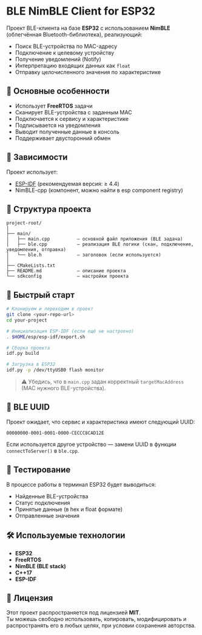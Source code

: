 # BLE NimBLE Client for ESP32

Проект BLE-клиента на базе **ESP32** с использованием **NimBLE** (облегчённая Bluetooth-библиотека), реализующий:

- Поиск BLE-устройства по MAC-адресу
- Подключение к целевому устройству
- Получение уведомлений (Notify)
- Интерпретацию входящих данных как `float`
- Отправку целочисленного значения по характеристике

## 🧠 Основные особенности

- Использует **FreeRTOS** задачи
- Сканирует BLE-устройства с заданным MAC
- Подключается к сервису и характеристике
- Подписывается на уведомления
- Выводит полученные данные в консоль
- Поддерживает двусторонний обмен

## 🔧 Зависимости

Проект использует:

- [ESP-IDF](https://github.com/espressif/esp-idf) (рекомендуемая версия: ≥ 4.4)
- NimBLE-cpp (компонент, можно найти в esp component registry)

## 📁 Структура проекта

```
project-root/
│
├── main/
│   ├── main.cpp          — основной файл приложения (BLE задача)
│   ├── ble.cpp           — реализация BLE логики (скан, подключение, уведомления, отправка)
│   └── ble.h             — заголовок (если используется)
│
├── CMakeLists.txt
├── README.md             — описание проекта
└── sdkconfig             — настройки проекта
```

## 🚀 Быстрый старт

```bash
# Клонируем и переходим в проект
git clone <your-repo-url>
cd your-project

# Инициализация ESP-IDF (если ещё не настроено)
. $HOME/esp/esp-idf/export.sh

# Сборка проекта
idf.py build

# Загрузка в ESP32
idf.py -p /dev/ttyUSB0 flash monitor
```

> ⚠️ Убедись, что в `main.cpp` задан корректный `targetMacAddress` (MAC нужного BLE-устройства).

## 📡 BLE UUID

Проект ожидает, что сервис и характеристика имеют следующий UUID:

```
00000000-0001-0001-0000-CECCC8CAD12E
```

Если используется другое устройство — замени UUID в функции `connectToServer()` в `ble.cpp`.

## 🧪 Тестирование

В процессе работы в терминал ESP32 будет выводиться:

- Найденные BLE-устройства
- Статус подключения
- Принятые данные (в hex и float формате)
- Отправленные значения

## 🛠 Используемые технологии

- **ESP32**
- **FreeRTOS**
- **NimBLE (BLE stack)**
- **C++17**
- **ESP-IDF**

## 📜 Лицензия

Этот проект распространяется под лицензией **MIT**.  
Ты можешь свободно использовать, копировать, модифицировать и распространять его в любых целях, при условии сохранения авторства.
